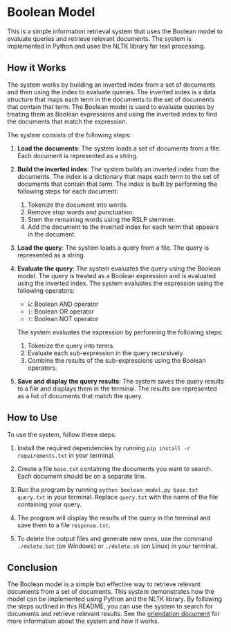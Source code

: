 # Boolean Model

This is a simple information retrieval system that uses the Boolean model to evaluate queries and retrieve relevant documents. The system is implemented in Python and uses the NLTK library for text processing.

## How it Works

The system works by building an inverted index from a set of documents and then using the index to evaluate queries. The inverted index is a data structure that maps each term in the documents to the set of documents that contain that term. The Boolean model is used to evaluate queries by treating them as Boolean expressions and using the inverted index to find the documents that match the expression.

The system consists of the following steps:

1. **Load the documents**: The system loads a set of documents from a file. Each document is represented as a string.

2. **Build the inverted index**: The system builds an inverted index from the documents. The index is a dictionary that maps each term to the set of documents that contain that term. The index is built by performing the following steps for each document:

   1. Tokenize the document into words.
   2. Remove stop words and punctuation.
   3. Stem the remaining words using the RSLP stemmer.
   4. Add the document to the inverted index for each term that appears in the document.

3. **Load the query**: The system loads a query from a file. The query is represented as a string.

4. **Evaluate the query**: The system evaluates the query using the Boolean model. The query is treated as a Boolean expression and is evaluated using the inverted index. The system evaluates the expression using the following operators:

   - `&`: Boolean AND operator
   - `|`: Boolean OR operator
   - `!`: Boolean NOT operator

   The system evaluates the expression by performing the following steps:

   1. Tokenize the query into terms.
   2. Evaluate each sub-expression in the query recursively.
   3. Combine the results of the sub-expressions using the Boolean operators.

5. **Save and display the query results**: The system saves the query results to a file and displays them in the terminal. The results are represented as a list of documents that match the query.

## How to Use

To use the system, follow these steps:

1. Install the required dependencies by running `pip install -r requirements.txt` in your terminal.

2. Create a file `base.txt` containing the documents you want to search. Each document should be on a separate line.

3. Run the program by running `python boolean_model.py base.txt query.txt` in your terminal. Replace `query.txt` with the name of the file containing your query.

4. The program will display the results of the query in the terminal and save them to a file `response.txt`.

5. To delete the output files and generate new ones, use the command `./delete.bat` (on Windows) or `./delete.sh` (on Linux) in your terminal.

## Conclusion

The Boolean model is a simple but effective way to retrieve relevant documents from a set of documents. This system demonstrates how the model can be implemented using Python and the NLTK library. By following the steps outlined in this README, you can use the system to search for documents and retrieve relevant results. See the [oriendation document](trab1_ori_2023-1-en.pdf) for more information about the system and how it works.
